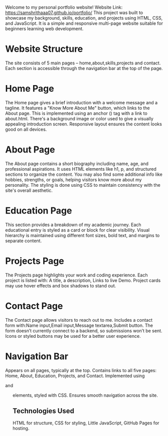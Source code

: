 Welcome to my personal portfolio website! 
Website Link: https://samshrithaaa07.github.io/portfolio/
This project was built to showcase my background, skills, education, and projects using HTML, CSS, and JavaScript. It is a simple and responsive multi-page website suitable for beginners learning web development.

# Website Structure
The site consists of 5 main pages – home,about,skills,projects and contact.
Each section is accessible through the navigation bar at the top of the page.

# Home Page
The Home page gives a brief introduction with a welcome message and a tagline.
It features a "Know More About Me" button, which links to the About page. This is implemented using an anchor (<a>) tag with a link to about.html.
There's a background image or color used to give a visually appealing introduction screen.
Responsive layout ensures the content looks good on all devices.

# About Page
The About page contains a short biography including name, age, and professional aspirations.
It uses HTML elements like h1, p, and structured sections to organize the content.
You may also find some additional info like hobbies, strengths, or goals, helping visitors know more about my personality.
The styling is done using CSS to maintain consistency with the site's overall aesthetic.

# Education Page
This section provides a breakdown of my academic journey.
Each educational entry is styled as a card or block for clear visibility.
Visual hierarchy is maintained using different font sizes, bold text, and margins to separate content.

# Projects Page
The Projects page highlights your work and coding experience.
Each project is listed with:
A title, a description, Links to live Demo.
Project cards may use hover effects and box shadows to stand out.

# Contact Page
The Contact page allows visitors to reach out to me. Includes a contact form with:Name input,Email input,Message textarea,Submit button.
The form doesn’t currently connect to a backend, so submissions won’t be sent.
Icons or styled buttons may be used for a better user experience.

# Navigation Bar
Appears on all pages, typically at the top.
Contains links to all five pages: Home, About, Education, Projects, and Contact.
Implemented using <nav> and <ul> elements, styled with CSS.
Ensures smooth navigation across the site.

# Technologies Used
HTML for structure,
CSS for styling,
Little JavaScript,
GitHub Pages for hosting.






